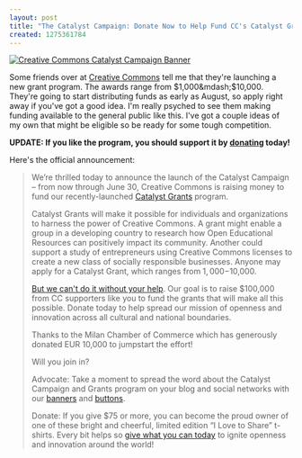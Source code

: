 ```yaml
--- 
layout: post
title: "The Catalyst Campaign: Donate Now to Help Fund CC's Catalyst Grants"
created: 1275361784
---
```

<a href="http://www.flickr.com/photos/johndbritton/4658730496/"><img src="http://farm5.static.flickr.com/4026/4658730496_0c0bae7b98.jpg" alt="Creative Commons Catalyst Campaign Banner" /></a>

Some friends over at <a href="http://creativecommons.org">Creative Commons</a> tell me that they're launching a new grant program. The awards range from $1,000&mdash;$10,000. They're going to start distributing funds as early as August, so apply right away if you've got a good idea. I'm really psyched to see them making funding available to the general public like this. I've got a couple ideas of my own that might be eligible so be ready for some tough competition.

<strong>UPDATE: If you like the program, you should support it by <a href="https://support.creativecommons.org/donate">donating</a> today!</strong>

Here's the official announcement:
<blockquote>
We’re thrilled today to announce the launch of the Catalyst Campaign – from now through June 30, Creative Commons is raising money to fund our recently-launched <a href="http://wiki.creativecommons.org/Grants">Catalyst Grants</a> program.

Catalyst Grants will make it possible for individuals and organizations to harness the power of Creative Commons. A grant might enable a group in a developing country to research how Open Educational Resources can positively impact its community. Another could support a study of entrepreneurs using Creative Commons licenses to create a new class of socially responsible businesses. Anyone may apply for a Catalyst Grant, which ranges from $1,000-$10,000. 

<a href="https://support.creativecommons.org/donate">But we can't do it without your help</a>. Our goal is to raise $100,000 from CC supporters like you to fund the grants that will make all this possible. Donate today to help spread our mission of openness and innovation across all cultural and national boundaries.

Thanks to the Milan Chamber of Commerce which has generously donated EUR 10,000 to jumpstart the effort!

Will you join in?

Advocate: Take a moment to spread the word about the Catalyst Campaign and Grants program on your blog and social networks with our <a href="http://wiki.creativecommons.org/Catalyst_Campaign_Fundraising_Toolkit/Banners">banners</a> and <a href="https://support.creativecommons.org/widget">buttons</a>.

Donate: If you give $75 or more, you can become the proud owner of one of these bright and cheerful, limited edition “I Love to Share” t-shirts. Every bit helps so <a href="https://support.creativecommons.org/donate">give what you can today</a> to ignite openness and innovation around the world!
</blockquote>
